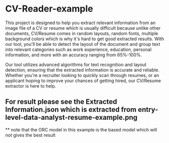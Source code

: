 # CV-Reader-example

This project is designed to help you extract relevant information from an image file of a CV or resume which is usually difficult because unlike other documents, CV/Resume comes in random layouts, random fonts, multiple background colors which is why it's hard to get good extracted results. With our tool, you'll be able to detect the layout of the document and group text into relevant categories such as work experience, education, personal information, and more with an accuracy ranging from 65%-100%.

Our tool utilizes advanced algorithms for text recognition and layout detection, ensuring that the extracted information is accurate and reliable. Whether you're a recruiter looking to quickly scan through resumes, or an applicant hoping to improve your chances of getting hired, our CV/Resume extractor is here to help.

## For result please see the Extracted Information.json which is extracted from entry-level-data-analyst-resume-example.png
** note that the ORC model in this example is the based model which will not gives the best result
